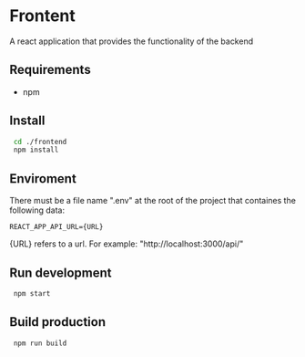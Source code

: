 # Frontent

A react application that provides the functionality of the backend

## Requirements

* npm

## Install

```bash
 cd ./frontend 
 npm install
```

## Enviroment

There must be a file name ".env" at the root of the project that containes the following data:

```
REACT_APP_API_URL={URL}
```

{URL} refers to a url. For example: "http://localhost:3000/api/"

## Run development

```bash
 npm start
```

## Build production

```bash
 npm run build
```
